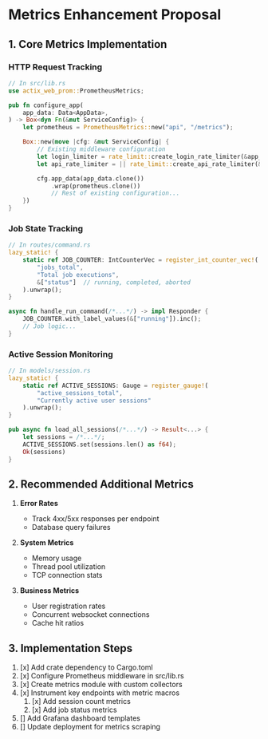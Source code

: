 # Metrics Enhancement Proposal

## 1. Core Metrics Implementation

### HTTP Request Tracking

```rust
// In src/lib.rs
use actix_web_prom::PrometheusMetrics;

pub fn configure_app(
    app_data: Data<AppData>,
) -> Box<dyn Fn(&mut ServiceConfig)> {
    let prometheus = PrometheusMetrics::new("api", "/metrics");

    Box::new(move |cfg: &mut ServiceConfig| {
        // Existing middleware configuration
        let login_limiter = rate_limit::create_login_rate_limiter(&app_data);
        let api_rate_limiter = || rate_limit::create_api_rate_limiter(&app_data);

        cfg.app_data(app_data.clone())
            .wrap(prometheus.clone())
            // Rest of existing configuration...
    })
}
```

### Job State Tracking

```rust
// In routes/command.rs
lazy_static! {
    static ref JOB_COUNTER: IntCounterVec = register_int_counter_vec!(
        "jobs_total",
        "Total job executions",
        &["status"]  // running, completed, aborted
    ).unwrap();
}

async fn handle_run_command(/*...*/) -> impl Responder {
    JOB_COUNTER.with_label_values(&["running"]).inc();
    // Job logic...
}
```

### Active Session Monitoring

```rust
// In models/session.rs
lazy_static! {
    static ref ACTIVE_SESSIONS: Gauge = register_gauge!(
        "active_sessions_total",
        "Currently active user sessions"
    ).unwrap();
}

pub async fn load_all_sessions(/*...*/) -> Result<...> {
    let sessions = /*...*/;
    ACTIVE_SESSIONS.set(sessions.len() as f64);
    Ok(sessions)
}
```

## 2. Recommended Additional Metrics

1. **Error Rates**

   - Track 4xx/5xx responses per endpoint
   - Database query failures

2. **System Metrics**

   - Memory usage
   - Thread pool utilization
   - TCP connection stats

3. **Business Metrics**
   - User registration rates
   - Concurrent websocket connections
   - Cache hit ratios

## 3. Implementation Steps

1. [x] Add crate dependency to Cargo.toml
2. [x] Configure Prometheus middleware in src/lib.rs
3. [x] Create metrics module with custom collectors
4. [x] Instrument key endpoints with metric macros
   1. [x] Add session count metrics
   2. [x] Add job status metrics
5. [] Add Grafana dashboard templates
6. [] Update deployment for metrics scraping
